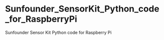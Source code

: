 # Sunfounder_SensorKit_Python_code_for_RaspberryPi
Sunfounder Sensor Kit Python code for Raspberry Pi
